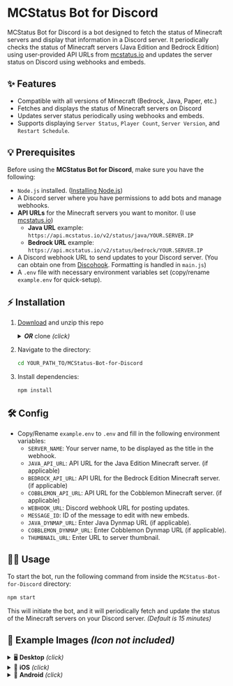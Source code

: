 # MCStatus Bot for Discord

MCStatus Bot for Discord is a bot designed to fetch the status of Minecraft servers and display that information in a Discord server. It periodically checks the status of Minecraft servers (Java Edition and Bedrock Edition) using user-provided API URLs from [mcstatus.io](https://mcstatus.io) and updates the server status on Discord using webhooks and embeds.

## ✨ Features

- Compatible with all versions of Minecraft (Bedrock, Java, Paper, etc.)
- Fetches and displays the status of Minecraft servers on Discord
- Updates server status periodically using webhooks and embeds.
- Supports displaying `Server Status`, `Player Count`, `Server Version`, and `Restart Schedule`.

## 💡 Prerequisites

Before using the **MCStatus Bot for Discord**, make sure you have the following:

- `Node.js` installed. ([Installing Node.js](https://discordjs.guide/preparations/#installing-node-js))
- A Discord server where you have permissions to add bots and manage webhooks.
- **API URLs** for the Minecraft servers you want to monitor. (I use [mcstatus.io](https://mcstatus.io))
  - **Java URL** example: `https://api.mcstatus.io/v2/status/java/YOUR.SERVER.IP`
  - **Bedrock URL** example: `https://api.mcstatus.io/v2/status/bedrock/YOUR.SERVER.IP`
- A Discord webhook URL to send updates to your Discord server. (You can obtain one from [Discohook](https://discohook.org/). Formatting is handled in `main.js`)
- A `.env` file with necessary environment variables set (copy/rename `example.env` for quick-setup).

## ⚡️ Installation

1. [Download](https://github.com/NotYourAverageGamer/MCStatus-Bot-for-Discord/archive/refs/heads/main.zip) and unzip this repo
   <details>
   <summary><b><i>OR</b></i> clone<i> (click)</i></summary>

      ```bash
      git clone https://github.com/NotYourAverageGamer/MCStatus-Bot-for-Discord.git
      ```

   </details>

2. Navigate to the directory:

   ```bash
   cd YOUR_PATH_TO/MCStatus-Bot-for-Discord
   ```

3. Install dependencies:

   ```bash
   npm install
   ```

## 🛠️ Config

- Copy/Rename `example.env` to `.env` and fill in the following environment variables:
   - `SERVER_NAME`: Your server name, to be displayed as the title in the webhook.
   - `JAVA_API_URL`: API URL for the Java Edition Minecraft server. (if applicable)
   - `BEDROCK_API_URL`: API URL for the Bedrock Edition Minecraft server. (if applicable)
   - `COBBLEMON_API_URL`: API URL for the Cobblemon Minecraft server. (if applicable)
   - `WEBHOOK_URL`: Discord webhook URL for posting updates.
   - `MESSAGE_ID`: ID of the message to edit with new embeds.
   - `JAVA_DYNMAP_URL`: Enter Java Dynmap URL (if applicable).
   - `COBBLEMON_DYNMAP_URL`: Enter Cobblemon Dynmap URL (if applicable).
   - `THUMBNAIL_URL`: Enter URL to server thumbnail.

## 🧑‍💻 Usage

To start the bot, run the following command from inside the `MCStatus-Bot-for-Discord` directory:

```bash
npm start
```

This will initiate the bot, and it will periodically fetch and update the status of the Minecraft servers on your Discord server. _(Default is 15 minutes)_

## 📸 Example Images _(Icon not included)_

<details>
<summary>🖥️ <b>Desktop</b><i> (click)</i></summary>
<br>
<img src="https://raw.githubusercontent.com/NotYourAverageGamer/MCStatus-Bot-for-Discord/main/screenshots/desktop.png"/>
</details>

<details>
<summary>🍎 <b>iOS</b><i> (click)</i></summary>
<br>
<img src="https://raw.githubusercontent.com/NotYourAverageGamer/MCStatus-Bot-for-Discord/main/screenshots/ios.png"/>
</details>

<details>
<summary>🤖 <b>Android</b><i> (click)</i></summary>
<br>
<img src="https://raw.githubusercontent.com/NotYourAverageGamer/MCStatus-Bot-for-Discord/main/screenshots/android.png"/>
</details>
